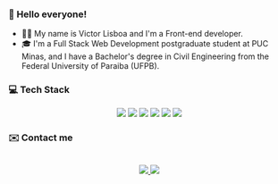 ### 👋 Hello everyone!
- 👨‍💻 My name is Victor Lisboa and I'm a Front-end developer.
- :mortar_board: I'm a Full Stack Web Development postgraduate student at PUC Minas, and I have a Bachelor's degree in Civil Engineering from the Federal University of Paraiba (UFPB). 

### 💻 Tech Stack 
<div align="center">
 <img src="https://img.shields.io/badge/JavaScript-323330?style=for-the-badge&logo=javascript&logoColor=F7DF1E">
 <img 	src="https://img.shields.io/badge/Python-3776AB?style=for-the-badge&logo=python&logoColor=white">
 <img src=	"https://img.shields.io/badge/HTML5-E34F26?style=for-the-badge&logo=html5&logoColor=white">
 <img src="https://img.shields.io/badge/CSS3-1572B6?style=for-the-badge&logo=css3&logoColor=white">
 <img src="https://img.shields.io/badge/React-20232A?style=for-the-badge&logo=react&logoColor=61DAFB">
 <img src="https://img.shields.io/badge/Angular-DD0031?style=for-the-badge&logo=angular&logoColor=white">
</div>

### ✉️ Contact me

<p align="center">
  <br/>
  <a href="https://www.linkedin.com/in/jvclisboa/">
    <img src="https://img.shields.io/badge/LinkedIn-0077B5?style=for-the-badge&logo=linkedin&logoColor=whit">
  </a>
  
  <a href="mailto:jvclisboa@outlook.com">
    <img src="https://img.shields.io/badge/Microsoft_Outlook-0078D4?style=for-the-badge&logo=microsoft-outlook&logoColor=white">
  </a>
</p>
<!---
jvclisboa/jvclisboa is a ✨ special ✨ repository because its `README.md` (this file) appears on your GitHub profile.
You can click the Preview link to take a look at your changes.
--->
